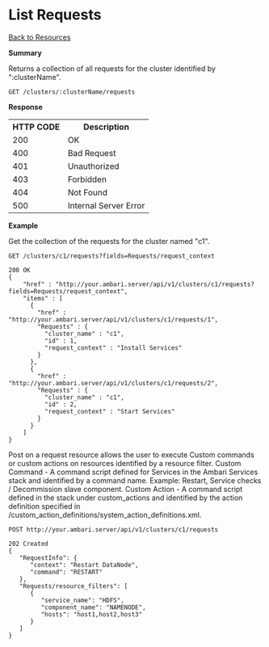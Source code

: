 <!---
Licensed to the Apache Software Foundation (ASF) under one or more
contributor license agreements. See the NOTICE file distributed with
this work for additional information regarding copyright ownership.
The ASF licenses this file to You under the Apache License, Version 2.0
(the "License"); you may not use this file except in compliance with
the License. You may obtain a copy of the License at

http://www.apache.org/licenses/LICENSE-2.0

Unless required by applicable law or agreed to in writing, software
distributed under the License is distributed on an "AS IS" BASIS,
WITHOUT WARRANTIES OR CONDITIONS OF ANY KIND, either express or implied.
See the License for the specific language governing permissions and
limitations under the License.
-->

List Requests
=====

[Back to Resources](index.md#resources)

**Summary**

Returns a collection of all requests for the cluster identified by ":clusterName".

    GET /clusters/:clusterName/requests

**Response**
<table>
  <tr>
    <th>HTTP CODE</th>
    <th>Description</th>
  </tr>
  <tr>
    <td>200</td>
    <td>OK</td>  
  </tr>
  <tr>
    <td>400</td>
    <td>Bad Request</td>  
  </tr>
  <tr>
    <td>401</td>
    <td>Unauthorized</td>  
  </tr>
  <tr>
    <td>403</td>
    <td>Forbidden</td>  
  </tr> 
  <tr>
    <td>404</td>
    <td>Not Found</td>  
  </tr>
  <tr>
    <td>500</td>
    <td>Internal Server Error</td>  
  </tr>
</table>



**Example**

Get the collection of the requests for the cluster named "c1".

    GET /clusters/c1/requests?fields=Requests/request_context
    
    200 OK
    {
    	"href" : "http://your.ambari.server/api/v1/clusters/c1/requests?fields=Requests/request_context",
        "items" : [
          {
            "href" : "http://your.ambari.server/api/v1/clusters/c1/requests/1",
            "Requests" : {
              "cluster_name" : "c1",
              "id" : 1,
              "request_context" : "Install Services"
            }
          },
          {
            "href" : "http://your.ambari.server/api/v1/clusters/c1/requests/2",
            "Requests" : {
              "cluster_name" : "c1",
              "id" : 2,
              "request_context" : "Start Services"
            }
          }
        ]	
    }  	


Post on a request resource allows the user to execute Custom commands or custom actions on resources identified by a resource filter.
Custom Command - A command script defined for Services in the Ambari Services stack and identified by a command name. Example: Restart, Service checks / Decommission slave component.
Custom Action - A command script defined in the stack under custom_actions and identified by the action definition specified in /custom_action_definitions/system_action_definitions.xml.

    POST http://your.ambari.server/api/v1/clusters/c1/requests

    202 Created
    {
       "RequestInfo": {
          "context": "Restart DataNode",
          "command": "RESTART"
       },
       "Requests/resource_filters": [
          {
             "service_name": "HDFS",
             "component_name": "NAMENODE",
             "hosts": "host1,host2,host3"
          }
       ]
    }

